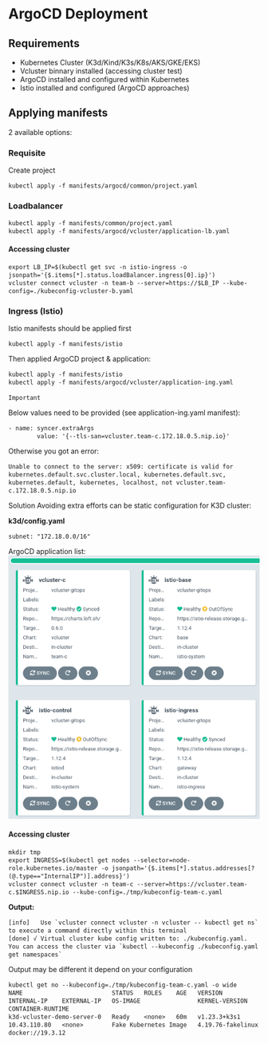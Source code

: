 # ArgoCD Deployment

## Requirements

* Kubernetes Cluster (K3d/Kind/K3s/K8s/AKS/GKE/EKS)
* Vcluster binnary installed (accessing cluster test)
* ArgoCD installed and configured within Kubernetes
* Istio installed and configured (ArgoCD approaches)

## Applying manifests
2 available options:

### Requisite
Create project
```
kubectl apply -f manifests/argocd/common/project.yaml
```

### Loadbalancer
```
kubectl apply -f manifests/common/project.yaml
kubectl apply -f manifests/argocd/vcluster/application-lb.yaml
```

#### Accessing cluster
```
export LB_IP=$(kubectl get svc -n istio-ingress -o jsonpath='{$.items[*].status.loadBalancer.ingress[0].ip}')
vcluster connect vcluster -n team-b --server=https://$LB_IP --kube-config=./kubeconfig-vcluster-b.yaml
```


### Ingress (Istio)
Istio manifests should be applied first

```
kubectl apply -f manifests/istio
```
Then applied ArgoCD project & application:

```
kubectl apply -f manifests/istio
kubectl apply -f manifests/argocd/vcluster/application-ing.yaml
```

`Important`

Below values need to be provided (see application-ing.yaml manifest):
```
- name: syncer.extraArgs
        value: '{--tls-san=vcluster.team-c.172.18.0.5.nip.io}'
```

Otherwise you got an error:

```
Unable to connect to the server: x509: certificate is valid for kubernetes.default.svc.cluster.local, kubernetes.default.svc, kubernetes.default, kubernetes, localhost, not vcluster.team-c.172.18.0.5.nip.io
```

Solution 
Avoiding extra efforts can be static configuration for K3D cluster:

**k3d/config.yaml**
```
subnet: "172.18.0.0/16"
```

ArgoCD application list:
![TEAM-C](./images/ArgoCD-team-c.png)

#### Accessing cluster 

```
mkdir tmp
export INGRESS=$(kubectl get nodes --selector=node-role.kubernetes.io/master -o jsonpath='{$.items[*].status.addresses[?(@.type=="InternalIP")].address}')
vcluster connect vcluster -n team-c --server=https://vcluster.team-c.$INGRESS.nip.io --kube-config=./tmp/kubeconfig-team-c.yaml
```

**Output:**
```
[info]   Use `vcluster connect vcluster -n vcluster -- kubectl get ns` to execute a command directly within this terminal
[done] √ Virtual cluster kube config written to: ./kubeconfig.yaml. You can access the cluster via `kubectl --kubeconfig ./kubeconfig.yaml get namespaces`
```

Output may be different it depend on your configuration

```
kubectl get no --kubeconfig=./tmp/kubeconfig-team-c.yaml -o wide
NAME                         STATUS   ROLES    AGE   VERSION        INTERNAL-IP    EXTERNAL-IP   OS-IMAGE                KERNEL-VERSION      CONTAINER-RUNTIME
k3d-vcluster-demo-server-0   Ready    <none>   60m   v1.23.3+k3s1   10.43.110.80   <none>        Fake Kubernetes Image   4.19.76-fakelinux   docker://19.3.12
```